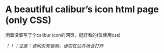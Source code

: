 # A beautiful calibur’s icon html page (only CSS)
<p>闲着没事写了个calibur icon的网页，挺好看的(仅使用css)</p>
<p><i>！！！注意：该网页有音频，请勿在公共场合打开</i></p>
